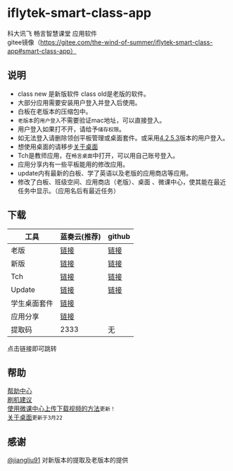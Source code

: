 # iflytek-smart-class-app
科大讯飞 畅言智慧课堂  应用软件<br>
gitee镜像（https://gitee.com/the-wind-of-summer/iflytek-smart-class-app#smart-class-app）
## 说明

- class new 是新版软件 class old是老版的软件。<br>
- 大部分应用需要安装用户登入并登入后使用。<br> 
- 白板在老版本的压缩包中。<br>
- `老版本`的`用户登入`不需要验证mac地址，可以直接登入。<br>
- 用户登入如果打不开，请给予`储存权限`。<br>
- 如无法登入请删除领创平板管理或桌面套件。或采用[4.2.5.3](https://github.com/Kirinnana/iflytek-smart-class-app/releases/download/v1.0/login_4.2.5.3.zhkt.apk)版本的用户登入。
- 想使用桌面的请移步[关于桌面](https://github.com/Kirinnana/iflytek-smart-class-app/wiki/%E5%85%B3%E4%BA%8E%E6%A1%8C%E9%9D%A2#%E6%A1%8C%E9%9D%A2%E7%9A%84%E4%BD%BF%E7%94%A8)
- Tch是教师应用，在`畅言桌面`中打开，可以用自己账号登入。
- 应用分享内有一些平板能用的修改应用。
- update内有最新的白板、学了英语以及老版的应用商店等应用。
- 修改了白板、班级空间、应用商店（老版）、桌面 、微课中心，使其能在最近任务中显示。（应用名后有最近任务）
## 下载

|  工具  | 蓝奏云(推荐) | github  | 
|  ----  | ----   | ----  |
|老版|[链接](https://wws.lanzoui.com/b01zz1o6d)|[链接](https://github.com/Kirinnana/iflytek-smart-class-app/releases/tag/v1.0)|
|新版|[链接](https://wws.lanzoui.com/b01zz1pzi)|[链接](https://github.com/Kirinnana/iflytek-smart-class-app/releases/download/v2.0/smart.class.new.zip)|
|Tch|[链接](https://wws.lanzoui.com/b0200r21i)|[链接](https://github.com/Kirinnana/iflytek-smart-class-app/releases/tag/v3.0)|
|Update|[链接](https://wws.lanzoui.com/b0201dxza)|[链接](https://github.com/Kirinnana/iflytek-smart-class-app/releases/download/appupdate/smart.app.update.zip)|
|学生桌面套件|[链接](https://wws.lanzoui.com/b0200p1gf)||
|应用分享|[链接](https://wws.lanzoui.com/b02019a3g)||
|提取码|2333|无|

点击链接即可跳转

## 帮助
  [帮助中心](https://github.com/Kirinnana/iflytek-smart-class-app/wiki)<br>
  [刷机建议](https://github.com/Kirinnana/iflytek-smart-class-app/wiki#%E5%88%B7%E6%9C%BA%E5%BB%BA%E8%AE%AE)<br>
  [使用微课中心上传下载视频的方法](https://github.com/Kirinnana/iflytek-smart-class-app/wiki/%E5%85%B3%E4%BA%8E%E5%BE%AE%E8%AF%BE%E4%B8%AD%E5%BF%83#%E4%BD%BF%E7%94%A8%E5%BE%AE%E8%AF%BE%E4%B8%AD%E5%BF%83%E4%B8%8A%E4%BC%A0%E4%B8%8B%E8%BD%BD%E8%A7%86%E9%A2%91%E7%9A%84%E6%96%B9%E6%B3%95new)`更新！`<br>
  [关于桌面](https://github.com/Kirinnana/iflytek-smart-class-app/wiki/%E5%85%B3%E4%BA%8E%E6%A1%8C%E9%9D%A2)`更新于3月22`
  
## 感谢
[@jiangliu91](https://github.com/jiangliu91) 对新版本的提取及老版本的提供
